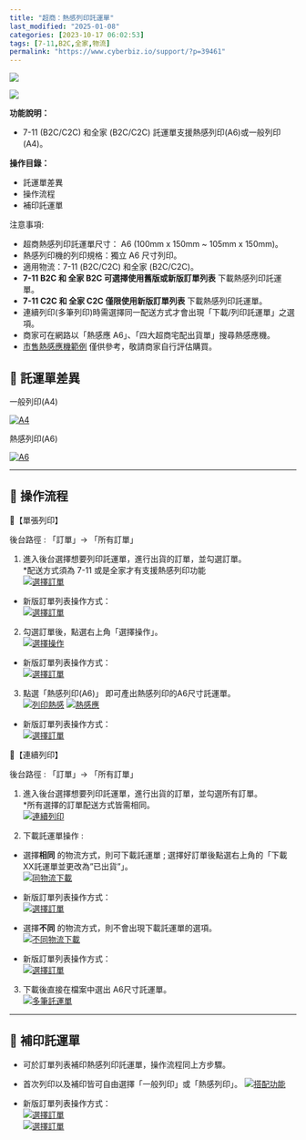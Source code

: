 ```yaml
---
title: "超商：熱感列印託運單"
last_modified: "2025-01-08"
categories: [2023-10-17 06:02:53]
tags: [7-11,B2C,全家,物流]
permalink: "https://www.cyberbiz.io/support/?p=39461"
---
```


![](https://www.cyberbiz.io/support/wp-content/uploads/適用站別.png)

[![](https://www.cyberbiz.io/support/wp-content/uploads/台灣站.png)](https://www.cyberbiz.io/support/?page_id=2490)

**功能說明：**  

* 7-11 (B2C/C2C) 和全家 (B2C/C2C) 託運單支援熱感列印(A6)或一般列印(A4)。

**操作目錄：**

* 託運單差異
* 操作流程
* 補印託運單

注意事項:  

* 超商熱感列印託運單尺寸： A6 (100mm x 150mm ~ 105mm x 150mm)。
* 熱感列印機的列印規格：獨立 A6 尺寸列印。
* 適用物流：7-11 (B2C/C2C) 和全家 (B2C/C2C)。
* **7-11 B2C 和 全家 B2C 可選擇使用舊版或新版訂單列表** 下載熱感列印託運單。
* **7-11 C2C 和 全家 C2C 僅限使用新版訂單列表** 下載熱感列印託運單。
* 連續列印(多筆列印)時需選擇同一配送方式才會出現「下載/列印託運單」之選項。
* 商家可在網路以「熱感應 A6」、「四大超商宅配出貨單」搜尋熱感應機。
* [市售熱感應機範例](https://24h.pchome.com.tw/prod/DEBQWD-A900GPNTN) 僅供參考，敬請商家自行評估購買。



## 📌 託運單差異

一般列印(A4)

[![A4](https://www.cyberbiz.io/support/wp-content/uploads/超商大宗寄倉B2C-超商熱感列印說明01.png)](https://www.cyberbiz.io/support/wp-content/uploads/超商大宗寄倉B2C-超商熱感列印說明01.png)

熱感列印(A6)

[![A6](https://www.cyberbiz.io/support/wp-content/uploads/超商大宗寄倉B2C-超商熱感列印說明02.png)](https://www.cyberbiz.io/support/wp-content/uploads/超商大宗寄倉B2C-超商熱感列印說明02.png)

* * *



## 📌 操作流程



📍【單張列印】

後台路徑 :  「訂單」→ 「所有訂單」  


1. 進入後台選擇想要列印託運單，進行出貨的訂單，並勾選訂單。  
*配送方式須為 7-11 或是全家才有支援熱感列印功能  
[![選擇訂單](https://www.cyberbiz.io/support/wp-content/uploads/超商大宗寄倉B2C-超商熱感列印說明03.png)](https://www.cyberbiz.io/support/wp-content/uploads/超商大宗寄倉B2C-超商熱感列印說明03.png)  

* 新版訂單列表操作方式：  
[![選擇訂單](https://www.cyberbiz.io/support/wp-content/uploads/超商：熱感列印託運單01.png)](https://www.cyberbiz.io/support/wp-content/uploads/超商：熱感列印託運單01.png)



2. 勾選訂單後，點選右上角「選擇操作」。  
[![選擇操作](https://www.cyberbiz.io/support/wp-content/uploads/超商大宗寄倉B2C-超商熱感列印說明04.png)](https://www.cyberbiz.io/support/wp-content/uploads/超商大宗寄倉B2C-超商熱感列印說明04.png)

* 新版訂單列表操作方式：  
[![選擇訂單](https://www.cyberbiz.io/support/wp-content/uploads/超商：熱感列印託運單02.png)](https://www.cyberbiz.io/support/wp-content/uploads/超商：熱感列印託運單02.png)



3. 點選「熱感列印(A6)」 即可產出熱感列印的A6尺寸託運單。  
[![列印熱感](https://www.cyberbiz.io/support/wp-content/uploads/超商大宗寄倉B2C-超商熱感列印說明05.png)](https://www.cyberbiz.io/support/wp-content/uploads/超商大宗寄倉B2C-超商熱感列印說明05.png)
[![熱感應](https://www.cyberbiz.io/support/wp-content/uploads/超商大宗寄倉B2C-超商熱感列印說明06.png)](https://www.cyberbiz.io/support/wp-content/uploads/超商大宗寄倉B2C-超商熱感列印說明06.png)

* 新版訂單列表操作方式：  
[![選擇訂單](https://www.cyberbiz.io/support/wp-content/uploads/超商：熱感列印託運單02.png)](https://www.cyberbiz.io/support/wp-content/uploads/超商：熱感列印託運單02.png)



📍【連續列印】

後台路徑 :  「訂單」→ 「所有訂單」  


1. 進入後台選擇想要列印託運單，進行出貨的訂單，並勾選所有訂單。  
*所有選擇的訂單配送方式皆需相同。  
[![連續列印](https://www.cyberbiz.io/support/wp-content/uploads/超商大宗寄倉B2C-超商熱感列印說明07.png)](https://www.cyberbiz.io/support/wp-content/uploads/超商大宗寄倉B2C-超商熱感列印說明07.png)



2. 下載託運單操作 : 
* 選擇**相同** 的物流方式，則可下載託運單 ; 選擇好訂單後點選右上角的「下載XX託運單並更改為”已出貨”」。  
[![同物流下載](https://www.cyberbiz.io/support/wp-content/uploads/超商大宗寄倉B2C-超商熱感列印說明08.png)](https://www.cyberbiz.io/support/wp-content/uploads/超商大宗寄倉B2C-超商熱感列印說明08.png)

* 新版訂單列表操作方式：  
[![選擇訂單](https://www.cyberbiz.io/support/wp-content/uploads/超商：熱感列印託運單04.png)](https://www.cyberbiz.io/support/wp-content/uploads/超商：熱感列印託運單04.png)



* 選擇**不同** 的物流方式，則不會出現下載託運單的選項。  
[![不同物流下載](https://www.cyberbiz.io/support/wp-content/uploads/超商大宗寄倉B2C-超商熱感列印說明09.png)](https://www.cyberbiz.io/support/wp-content/uploads/超商大宗寄倉B2C-超商熱感列印說明09.png)



* 新版訂單列表操作方式：  
[![選擇訂單](https://www.cyberbiz.io/support/wp-content/uploads/超商：熱感列印託運單05.png)](https://www.cyberbiz.io/support/wp-content/uploads/超商：熱感列印託運單05.png)



3. 下載後直接在檔案中選出 A6尺寸託運單。  
[![多筆託運單](https://www.cyberbiz.io/support/wp-content/uploads/超商大宗寄倉B2C-超商熱感列印說明10.png)](https://www.cyberbiz.io/support/wp-content/uploads/超商大宗寄倉B2C-超商熱感列印說明10.png)



* * *



## 📌 補印託運單



* 可於訂單列表補印熱感列印託運單，操作流程同上方步驟。
* 首次列印以及補印皆可自由選擇「一般列印」或「熱感列印」。
[![搭配功能](https://www.cyberbiz.io/support/wp-content/uploads/超商大宗寄倉B2C-超商熱感列印說明11.png)](https://www.cyberbiz.io/support/wp-content/uploads/超商大宗寄倉B2C-超商熱感列印說明11.png)

* 新版訂單列表操作方式：  
[![選擇訂單](https://www.cyberbiz.io/support/wp-content/uploads/超商：熱感列印託運單06.png)](https://www.cyberbiz.io/support/wp-content/uploads/超商：熱感列印託運單06.png)  
[![選擇訂單](https://www.cyberbiz.io/support/wp-content/uploads/超商：熱感列印託運單07.png)](https://www.cyberbiz.io/support/wp-content/uploads/超商：熱感列印託運單07.png)

